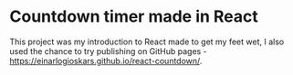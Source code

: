 # Countdown timer made in React

This project was my introduction to React made to get my feet wet, I also used the chance to try publishing on GitHub pages - https://einarlogioskars.github.io/react-countdown/.


